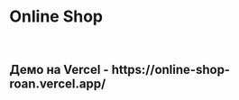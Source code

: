 <h1><b>Online Shop</b></h1>
<br />
<h2>Демо на Vercel - https://online-shop-roan.vercel.app/</h2>
<br />
